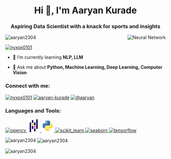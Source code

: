<h1 align="center">Hi 👋, I'm Aaryan Kurade</h1>
<h3 align="center">Aspiring Data Scientist with a knack for sports and insights</h3>
<img align="right" alt="Neural Network" src="https://miro.medium.com/v2/resize:fit:1400/1*BIpRgx5FsEMhr1k2EqBKFg.gif">

<p align="left"> <img src="https://komarev.com/ghpvc/?username=aaryan2304&label=Profile%20views&color=0e75b6&style=flat" alt="aaryan2304" /> </p>

<p align="left"> <a href="https://twitter.com/nyxox0101" target="blank"><img src="https://img.shields.io/twitter/follow/nyxox0101?logo=twitter&style=for-the-badge" alt="nyxox0101" /></a> </p>

- 🌱 I’m currently learning **NLP, LLM**

- 💬 Ask me about **Python, Machine Learning, Deep Learning, Computer Vision**

<h3 align="left">Connect with me:</h3>
<p align="left">
<a href="https://twitter.com/nyxox0101" target="blank"><img align="center" src="https://raw.githubusercontent.com/rahuldkjain/github-profile-readme-generator/master/src/images/icons/Social/twitter.svg" alt="nyxox0101" height="30" width="40" /></a>
<a href="https://linkedin.com/in/aaryan-kurade" target="blank"><img align="center" src="https://raw.githubusercontent.com/rahuldkjain/github-profile-readme-generator/master/src/images/icons/Social/linked-in-alt.svg" alt="aaryan-kurade" height="30" width="40" /></a>
<a href="https://medium.com/@aaryan" target="blank"><img align="center" src="https://raw.githubusercontent.com/rahuldkjain/github-profile-readme-generator/master/src/images/icons/Social/medium.svg" alt="@aaryan" height="30" width="40" /></a>
</p>

<h3 align="left">Languages and Tools:</h3>
<p align="left"> <a href="https://opencv.org/" target="_blank" rel="noreferrer"> <img src="https://www.vectorlogo.zone/logos/opencv/opencv-icon.svg" alt="opencv" width="40" height="40"/> </a> <a href="https://pandas.pydata.org/" target="_blank" rel="noreferrer"> <img src="https://raw.githubusercontent.com/devicons/devicon/2ae2a900d2f041da66e950e4d48052658d850630/icons/pandas/pandas-original.svg" alt="pandas" width="40" height="40"/> </a> <a href="https://www.python.org" target="_blank" rel="noreferrer"> <img src="https://raw.githubusercontent.com/devicons/devicon/master/icons/python/python-original.svg" alt="python" width="40" height="40"/> </a> <a href="https://scikit-learn.org/" target="_blank" rel="noreferrer"> <img src="https://upload.wikimedia.org/wikipedia/commons/0/05/Scikit_learn_logo_small.svg" alt="scikit_learn" width="40" height="40"/> </a> <a href="https://seaborn.pydata.org/" target="_blank" rel="noreferrer"> <img src="https://seaborn.pydata.org/_images/logo-mark-lightbg.svg" alt="seaborn" width="40" height="40"/> </a> <a href="https://www.tensorflow.org" target="_blank" rel="noreferrer"> <img src="https://www.vectorlogo.zone/logos/tensorflow/tensorflow-icon.svg" alt="tensorflow" width="40" height="40"/> </a> </p>

<p><img align="left" src="https://github-readme-stats.vercel.app/api/top-langs?username=aaryan2304&show_icons=true&locale=en&layout=compact" alt="aaryan2304" /></p>

<p>&nbsp;<img align="center" src="https://github-readme-stats.vercel.app/api?username=aaryan2304&show_icons=true&locale=en" alt="aaryan2304" /></p>

<p><img align="center" src="https://github-readme-streak-stats.herokuapp.com/?user=aaryan2304&" alt="aaryan2304" /></p>
